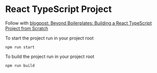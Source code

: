 # React TypeScript Project

Follow with [blogpost: Beyond Boilerplates: Building a React TypeScript Project from Scratch](https://mayuminishimoto.medium.com/beyond-boilerplates-building-a-react-typescript-project-from-scratch-5ec0e3261810?sk=35e6f48253a7780365c6ec67eb6f69d3) 

To start the project run in your project root
```
npm run start
```

To build the project run in your project root
```
npm run build
```
